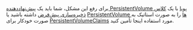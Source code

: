 برای رفع این مشکل، شما باید یک [پیش‌نهاد‌دهنده PersistentVolume پویا](/docs/concepts/storage/dynamic-provisioning/) با یک [کلاس ذخیره‌سازی پیش‌فرض](/docs/concepts/storage/storage-classes/) داشته باشید
یا [PersistentVolume ها](/docs/concepts/storage/persistent-volumes/#provisioning) را به صورت استاتیک به صورت خودکار برای
[PersistentVolumeClaims](/docs/concepts/storage/persistent-volumes/#persistentvolumeclaims) مورد استفاده اینجا تأمین کنید.
